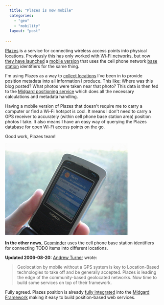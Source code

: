 ```yaml
---
  title: "Plazes is now mobile"
  categories: 
    - "geo"
    - "mobility"
  layout: "post"

---
```

[Plazes][1] is a service for connecting wireless access points into physical locations. Previously this has only worked with [Wi-FI networks][2], but now [they have launched][8] a [mobile version][3] that uses the cell phone network [base station][4] identifiers for the same thing.

I'm using Plazes as a way to [collect locations][5] I've been in to provide position metadata into all information I produce. This like: Where was this blog posted? What photos were taken near that photo? This data is then fed to the [Midgard positioning service][6] which does all the necessary calculations and metadata handling.

Having a mobile version of Plazes that doesn't require me to carry a computer or find a Wi-Fi hotspot is cool. It means I don't need to carry a GPS receiver to accurately (within cell phone base station area) position photos I take. It also means I have an easy way of querying the Plazes database for open Wi-Fi access points on the go.

Good work, Plazes team!

![Seeking Wi-Fi access points with the Mobile Plazer](/files/n90-plazes.jpg)

__In the other news,__ [Geominder][7] uses the cell phone base station identifiers for connecting TODO items into different locations.

__Updated 2006-08-20:__ [Andrew Turner][9] wrote:

> Geolocation by mobile without a GPS system is key to Location-Based technologies to take off and be generally accepted. Plazes is leading the edge of the community-based geolocated networks. Now time to build some services on top of their framework.

Fully agreed. Plazes position is already [fully integrated][6] into the [Midgard Framework][10] making it easy to build position-based web services.

[1]: http://beta.plazes.com/info/faq/
[2]: http://en.wikipedia.org/wiki/Wi-Fi
[3]: http://beta.plazes.com/tools/mobile.php
[4]: http://en.wikipedia.org/wiki/Base_station
[5]: http://bergie.iki.fi/blog/more-about-positioning-on-the-web/
[6]: http://bergie.iki.fi/blog/the-midgard-position/
[7]: http://ludimate.com/products/geominder/
[8]: http://blog.plazes.com/?p=116
[9]: ttp://highearthorbit.com/
[10]: http://www.midgard-project.org/documentation/midcom/